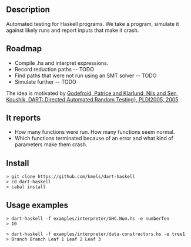 Description
------
Automated testing for Haskell programs. We take a program, simulate it against likely runs and report inputs that make it crash.

Roadmap
------
 - Compile .hs and interpret expressions. 
 - Record reduction paths -- TODO 
 - Find paths that were not run using an SMT solver -- TODO
 - Simulate further -- TODO

The idea is motivated by [Godefroid, Patrice and Klarlund, Nils and Sen, Koushik, DART: Directed Automated Random Testing}, PLDI2005, 2005](http://doi.acm.org/10.1145/1065010.1065036)

It reports
------
 - How many functions were run. How many functions seem normal.
 - Which functions terminated because of an error and what kind of parameters make them crash.

Install
------
    > git clone https://github.com/kmels/dart-haskell
    > cd dart-haskell
    > cabal install

Usage examples  
-------
    > dart-haskell -f examples/interpreter/GHC.Num.hs -e numberTen
    > 10

    > dart-haskell -f examples/interpreter/data-constructors.hs -e tree1
    > Branch Branch Leaf 1 Leaf 2 Leaf 3

    